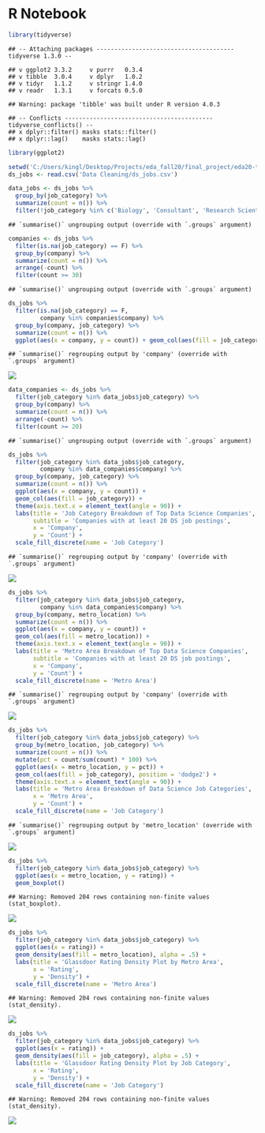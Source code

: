 R Notebook
================

``` r
library(tidyverse)
```

    ## -- Attaching packages --------------------------------------- tidyverse 1.3.0 --

    ## v ggplot2 3.3.2     v purrr   0.3.4
    ## v tibble  3.0.4     v dplyr   1.0.2
    ## v tidyr   1.1.2     v stringr 1.4.0
    ## v readr   1.3.1     v forcats 0.5.0

    ## Warning: package 'tibble' was built under R version 4.0.3

    ## -- Conflicts ------------------------------------------ tidyverse_conflicts() --
    ## x dplyr::filter() masks stats::filter()
    ## x dplyr::lag()    masks stats::lag()

``` r
library(ggplot2)
```

``` r
setwd('C:/Users/kingl/Desktop/Projects/eda_fall20/final_project/eda20-team4-project/')
ds_jobs <- read.csv('Data Cleaning/ds_jobs.csv')
```

``` r
data_jobs <- ds_jobs %>% 
  group_by(job_category) %>% 
  summarize(count = n()) %>% 
  filter(!job_category %in% c('Biology', 'Consultant', 'Research Scientist', NA))
```

    ## `summarise()` ungrouping output (override with `.groups` argument)

``` r
companies <- ds_jobs %>%
  filter(is.na(job_category) == F) %>% 
  group_by(company) %>% 
  summarize(count = n()) %>% 
  arrange(-count) %>% 
  filter(count >= 30)
```

    ## `summarise()` ungrouping output (override with `.groups` argument)

``` r
ds_jobs %>% 
  filter(is.na(job_category) == F,
         company %in% companies$company) %>% 
  group_by(company, job_category) %>% 
  summarize(count = n()) %>% 
  ggplot(aes(x = company, y = count)) + geom_col(aes(fill = job_category), position = 'dodge2') 
```

    ## `summarise()` regrouping output by 'company' (override with `.groups` argument)

![](job_category_and_rating_files/figure-gfm/unnamed-chunk-5-1.png)<!-- -->

``` r
data_companies <- ds_jobs %>%
  filter(job_category %in% data_jobs$job_category) %>% 
  group_by(company) %>% 
  summarize(count = n()) %>% 
  arrange(-count) %>% 
  filter(count >= 20)
```

    ## `summarise()` ungrouping output (override with `.groups` argument)

``` r
ds_jobs %>% 
  filter(job_category %in% data_jobs$job_category,
         company %in% data_companies$company) %>% 
  group_by(company, job_category) %>% 
  summarize(count = n()) %>% 
  ggplot(aes(x = company, y = count)) + 
  geom_col(aes(fill = job_category)) +
  theme(axis.text.x = element_text(angle = 90)) +
  labs(title = 'Job Category Breakdown of Top Data Science Companies',
       subtitle = 'Companies with at least 20 DS job postings',
       x = 'Company',
       y = 'Count') +
  scale_fill_discrete(name = 'Job Category')
```

    ## `summarise()` regrouping output by 'company' (override with `.groups` argument)

![](job_category_and_rating_files/figure-gfm/unnamed-chunk-7-1.png)<!-- -->

``` r
ds_jobs %>% 
  filter(job_category %in% data_jobs$job_category,
         company %in% data_companies$company) %>% 
  group_by(company, metro_location) %>% 
  summarize(count = n()) %>% 
  ggplot(aes(x = company, y = count)) + 
  geom_col(aes(fill = metro_location)) +
  theme(axis.text.x = element_text(angle = 90)) +
  labs(title = 'Metro Area Breakdown of Top Data Science Companies',
       subtitle = 'Companies with at least 20 DS job postings',
       x = 'Company',
       y = 'Count') +
  scale_fill_discrete(name = 'Metro Area')
```

    ## `summarise()` regrouping output by 'company' (override with `.groups` argument)

![](job_category_and_rating_files/figure-gfm/unnamed-chunk-8-1.png)<!-- -->

``` r
ds_jobs %>% 
  filter(job_category %in% data_jobs$job_category) %>% 
  group_by(metro_location, job_category) %>% 
  summarize(count = n()) %>% 
  mutate(pct = count/sum(count) * 100) %>% 
  ggplot(aes(x = metro_location, y = pct)) + 
  geom_col(aes(fill = job_category), position = 'dodge2') +
  theme(axis.text.x = element_text(angle = 90)) +
  labs(title = 'Metro Area Breakdown of Data Science Job Categories',
       x = 'Metro Area',
       y = 'Count') +
  scale_fill_discrete(name = 'Job Category')
```

    ## `summarise()` regrouping output by 'metro_location' (override with `.groups` argument)

![](job_category_and_rating_files/figure-gfm/unnamed-chunk-9-1.png)<!-- -->

``` r
ds_jobs %>% 
  filter(job_category %in% data_jobs$job_category) %>% 
  ggplot(aes(x = metro_location, y = rating)) + 
  geom_boxplot()
```

    ## Warning: Removed 204 rows containing non-finite values (stat_boxplot).

![](job_category_and_rating_files/figure-gfm/unnamed-chunk-10-1.png)<!-- -->

``` r
ds_jobs %>% 
  filter(job_category %in% data_jobs$job_category) %>% 
  ggplot(aes(x = rating)) + 
  geom_density(aes(fill = metro_location), alpha = .5) +
  labs(title = 'Glassdoor Rating Density Plot by Metro Area',
       x = 'Rating',
       y = 'Density') +
  scale_fill_discrete(name = 'Metro Area')
```

    ## Warning: Removed 204 rows containing non-finite values (stat_density).

![](job_category_and_rating_files/figure-gfm/unnamed-chunk-11-1.png)<!-- -->

``` r
ds_jobs %>% 
  filter(job_category %in% data_jobs$job_category) %>% 
  ggplot(aes(x = rating)) + 
  geom_density(aes(fill = job_category), alpha = .5) +
  labs(title = 'Glassdoor Rating Density Plot by Job Category',
       x = 'Rating',
       y = 'Density') +
  scale_fill_discrete(name = 'Job Category')  
```

    ## Warning: Removed 204 rows containing non-finite values (stat_density).

![](job_category_and_rating_files/figure-gfm/unnamed-chunk-12-1.png)<!-- -->
